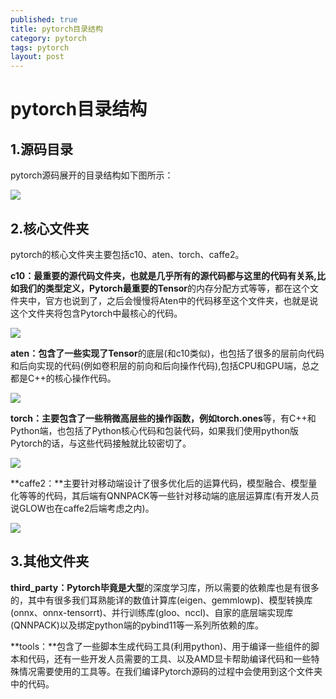 ```yaml
---
published: true
title: pytorch目录结构
category: pytorch
tags: pytorch
layout: post
---
```


# pytorch目录结构

## 1.源码目录

pytorch源码展开的目录结构如下图所示：

![](/media/ubuntu/文档/git/blogs/_posts/images/pytorch目录.png)



## 2.核心文件夹

pytorch的核心文件夹主要包括c10、aten、torch、caffe2。

**c10：**最重要的源代码文件夹，也就是几乎所有的源代码都与这里的代码有关系,比如我们的类型定义，Pytorch最重要的**Tensor**的内存分配方式等等，都在这个文件夹中，官方也说到了，之后会慢慢将Aten中的代码移至这个文件夹，也就是说这个文件夹将包含Pytorch中最核心的代码。

![](/media/ubuntu/文档/git/blogs/_posts/images/c10.png)

**aten：**包含了一些实现了**Tensor**的底层(和c10类似)，也包括了很多的层前向代码和后向实现的代码(例如卷积层的前向和后向操作代码),包括CPU和GPU端，总之都是C++的核心操作代码。

![](/media/ubuntu/文档/git/blogs/_posts/images/aten.png)

**torch：**主要包含了一些稍微高层些的操作函数，例如**torch.ones**等，有C++和Python端，也包括了Python核心代码和包装代码，如果我们使用python版Pytorch的话，与这些代码接触就比较密切了。

![](/media/ubuntu/文档/git/blogs/_posts/images/torch.png)

**caffe2：**主要针对移动端设计了很多优化后的运算代码，模型融合、模型量化等等的代码，其后端有QNNPACK等一些针对移动端的底层运算库(有开发人员说GLOW也在caffe2后端考虑之内)。

![](/media/ubuntu/文档/git/blogs/_posts/images/caffe2.png)

## 3.其他文件夹

**third_party：**Pytorch毕竟是**大型**的深度学习库，所以需要的依赖库也是有很多的，其中有很多我们耳熟能详的数值计算库(eigen、gemmlowp)、模型转换库(onnx、onnx-tensorrt)、并行训练库(gloo、nccl)、自家的底层端实现库(QNNPACK)以及绑定python端的pybind11等一系列所依赖的库。

**tools：**包含了一些脚本生成代码工具(利用python)、用于编译一些组件的脚本和代码，还有一些开发人员需要的工具、以及AMD显卡帮助编译代码和一些特殊情况需要使用的工具等。在我们编译Pytorch源码的过程中会使用到这个文件夹中的代码。